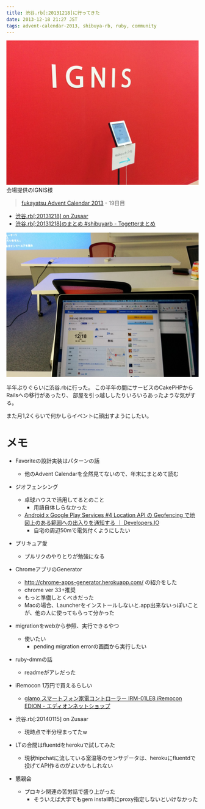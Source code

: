 ```yaml
---
title: 渋谷.rb[:20131218]に行ってきた
date: 2013-12-18 21:27 JST
tags: advent-calendar-2013, shibuya-rb, ruby, community
---
```


![](/images/2013-12-18-b.jpg)
会場提供のIGNIS様

> [fukayatsu Advent Calendar 2013](/2013/11/29/advent-calendar-2013/) - 19日目

- [渋谷.rb[:20131218] on Zusaar](http://www.zusaar.com/event/2337006)
- [渋谷.rb[:20131218]のまとめ #shibuyarb - Togetterまとめ](http://togetter.com/li/604599)

![](/images/2013-12-18.jpg)

半年ぶりぐらいに渋谷.rbに行った。
この半年の間にサービスのCakePHPからRailsへの移行があったり、
部屋を引っ越ししたりいろいろあったような気がする。

また月1,2くらいで何かしらイベントに顔出すようにしたい。

# メモ
- Favoriteの設計実装はパターンの話
    - 他のAdvent Calendarを全然見てないので、年末にまとめて読む
- ジオフェンシング
    - 卓球ハウスで活用してるとのこと
        - 用語自体しらなかった
    - [Android x Google Play Services #4 Location API の Geofencing で地図上のある範囲への出入りを通知する ｜ Developers.IO](http://dev.classmethod.jp/smartphone/android/android-google-play-services-location-api-geofencing/)
        - 自宅の周辺50mで電気付くようにしたい
- プリキュア愛
    - プルリクのやりとりが勉強になる
- ChromeアプリのGenerator
    - http://chrome-apps-generator.herokuapp.com/ の紹介をした
    - chrome ver 33+推奨
    - もっと準備しとくべきだった
    - Macの場合、Launcherをインストールしないと.app出来ないっぽいことが、他の人に使ってもらって分かった
- migrationをwebから参照、実行できるやつ
    - 使いたい
        - pending migration errorの画面から実行したい
- ruby-dmmの話
    - readmeがアレだった
- iRemocon 1万円で買えるらしい
    - [glamo スマートフォン家電コントローラー IRM-01LE8 iRemocon EDION - エディオンネットショップ](http://www.edion.com/CSfLastGoodsPage_001/97672)
- 渋谷.rb[:20140115] on Zusaar
    - 現時点で半分埋まってたw

- LTの合間はfluentdをherokuで試してみた
    - 現状hipchatに流している室温等のセンサデータは、herokuにfluentdで投げてAPI作るのがよいかもしれない

- 懇親会
    - プロキシ関連の苦労話で盛り上がった
       - そういえば大学でもgem install時にproxy指定しないといけなかった
